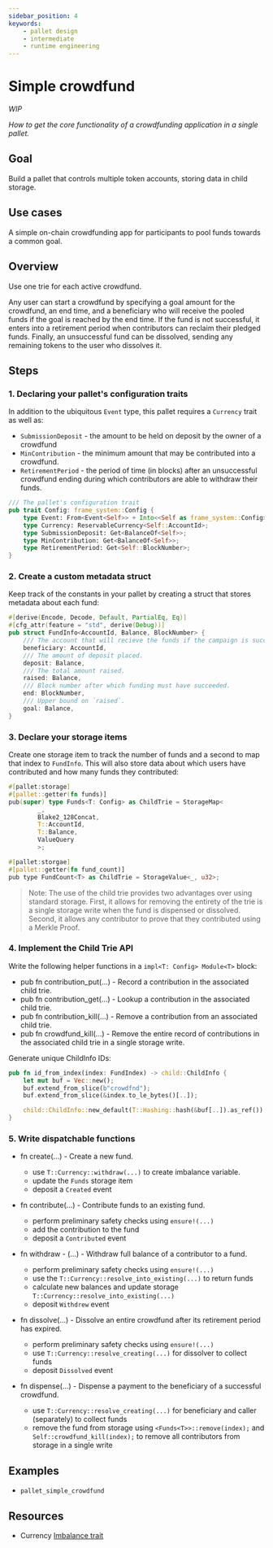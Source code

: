 ```yaml
---
sidebar_position: 4
keywords: 
    - pallet design
    - intermediate
    - runtime engineering
---
```


# Simple crowdfund
_WIP_

_How to get the core functionality of a crowdfunding application in a single pallet._
## Goal

Build a pallet that controls multiple token accounts, storing data in child storage.


## Use cases

A simple on-chain crowdfunding app for participants to pool funds towards a common goal.
## Overview

Use one trie for each active crowdfund.

Any user can start a crowdfund by specifying a goal amount for the crowdfund, an end time, and a beneficiary who will 
receive the pooled funds if the goal is reached by the end time. If the fund is not successful, it enters into a 
retirement period when contributors can reclaim their pledged funds. Finally, an unsuccessful fund can be dissolved, 
sending any remaining tokens to the user who dissolves it.


## Steps

### 1. Declaring your pallet's configuration traits
In addition to the ubiquitous `Event` type, this pallet requires a `Currency` trait as well as:
- `SubmissionDeposit` - the amount to be held on deposit by the owner of a crowdfund
- `MinContribution` - the minimum amount that may be contributed into a crowdfund.
- `RetirementPeriod` - the period of time (in blocks) after an unsuccessful crowdfund ending during which contributors are able to withdraw their funds.

```rust
/// The pallet's configuration trait
pub trait Config: frame_system::Config {
    type Event: From<Event<Self>> + Into<<Self as frame_system::Config>::Event>;
    type Currency: ReservableCurrency<Self::AccountId>;
    type SubmissionDeposit: Get<BalanceOf<Self>>;
    type MinContribution: Get<BalanceOf<Self>>;
    type RetirementPeriod: Get<Self::BlockNumber>;
}
```
### 2. Create a custom metadata struct

Keep track of the constants in your pallet by creating a struct that stores metadata about each fund:

```rust
#[derive(Encode, Decode, Default, PartialEq, Eq)]
#[cfg_attr(feature = "std", derive(Debug))]
pub struct FundInfo<AccountId, Balance, BlockNumber> {
    /// The account that will recieve the funds if the campaign is successful.
    beneficiary: AccountId,
    /// The amount of deposit placed.
    deposit: Balance,
    /// The total amount raised.
    raised: Balance,
    /// Block number after which funding must have succeeded.
    end: BlockNumber,
    /// Upper bound on `raised`.
    goal: Balance,
}
```
### 3. Declare your storage items

Create one storage item to track the number of funds and a second to map that index to `FundInfo`. This will also store data about
which users have contributed and how many funds they contributed: 

```rust
#[pallet:storage]
#[pallet::getter(fn funds)]
pub(super) type Funds<T: Config> as ChildTrie = StorageMap<
		_, 
		Blake2_128Concat, 
		T::AccountId, 
		T::Balance,
		ValueQuery
		>;

#[pallet:storgae]
#[pallet::getter(fn fund_count)]
pub type FundCount<T> as ChildTrie = StorageValue<_, u32>;
```
> Note: The use of the child trie provides two advantages over using standard storage. First, it allows for removing the entirety 
of the trie is a single storage write when the fund is dispensed or dissolved. Second, it allows any contributor to prove that 
they contributed using a Merkle Proof.

### 4. Implement the Child Trie API

Write the following helper functions in a `impl<T: Config> Module<T>` block:
- pub fn contribution_put(...) - Record a contribution in the associated child trie.
- pub fn contribution_get(...) - Lookup a contribution in the associated child trie.
- pub fn contribution_kill(...) - Remove a contribution from an associated child trie.
- pub fn crowdfund_kill(...) - Remove the entire record of contributions in the associated child trie in a single storage write.

Generate unique ChildInfo IDs:

```rust
pub fn id_from_index(index: FundIndex) -> child::ChildInfo {
    let mut buf = Vec::new();
    buf.extend_from_slice(b"crowdfnd");
    buf.extend_from_slice(&index.to_le_bytes()[..]);

    child::ChildInfo::new_default(T::Hashing::hash(&buf[..]).as_ref())
}
```

### 5. Write dispatchable functions

- fn create(...) - Create a new fund.
    - use `T::Currency::withdraw(...)` to create imbalance variable.
    - update the `Funds` storage item
    - deposit a `Created` event 
    
- fn contribute(...) - Contribute funds to an existing fund.
    - perform preliminary safety checks using `ensure!(...)`
    - add the contribution to the fund
    - deposit a `Contributed` event

- fn withdraw - (...) - Withdraw full balance of a contributor to a fund.
    - perform preliminary safety checks using `ensure!(...)`
    - use the `T::Currency::resolve_into_existing(...)` to return funds
    - calculate new balances and update storage `T::Currency::resolve_into_existing(...)`
    - deposit `Withdrew` event

- fn dissolve(...) - Dissolve an entire crowdfund after its retirement period has expired.
    - perform preliminary safety checks using `ensure!(...)`
    - use `T::Currency::resolve_creating(...)` for dissolver to collect funds
    - deposit `Dissolved` event


- fn dispense(...) - Dispense a payment to the beneficiary of a successful crowdfund.
    - use `T::Currency::resolve_creating(...)` for beneficiary and caller (separately) to collect funds
    - remove the fund from storage using `<Funds<T>>::remove(index);` and `Self::crowdfund_kill(index);` to remove all contributors from storage in a single write

## Examples
- `pallet_simple_crowdfund` 
## Resources

- Currency [Imbalance trait](https://substrate.dev/rustdocs/v3.0.0/frame_support/traits/trait.Imbalance.html) 